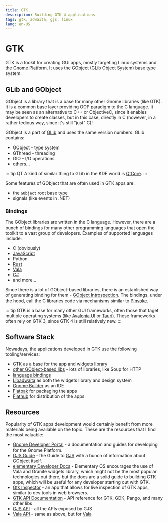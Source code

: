 ```yaml
---
title: GTK
description: Building GTK 4 applications
tags: gtk, adwaita, gjs, linux
lang: en-US
---
```


# GTK

GTK is a tookit for creating GUI apps, mostly targeting Linux systems and the
[Gnome Platform](https://www.gnome.org/). It uses the
[GObject](https://docs.gtk.org/gobject/) (GLib Object System) base type system.

## GLib and GObject

GObject is a library that is a base for many other Gnome libraries (like GTK).
It is a common base layer providing OOP paradigm to the C language. It may be
seen as an alternative to C++ or ObjectiveC, since it enables developers to
create classes, but in this case, directly in C (however, in a rather tedious
way, since it's still "just" C)!

GObject is a part of [GLib](https://wiki.gnome.org/Projects/GLib) and uses the
same version numbers. GLib contains:

- GObject - type system
- GThread - threading
- GIO - I/O operations
- others...

::: tip QT 
A kind of similar thing to GLib in the KDE world is
[QtCore](https://doc.qt.io/qt-6/qtcore-index.html).
:::

Some features of GObject that are often used in GTK apps are:

- the `GObject` root base type
- signals (like events in .NET)

### Bindings

The GObject libraries are written in the C language. However, there are a bunch
of bindings for many other programming languages that open the toolkit to a vast
group of developers. Examples of supported languages include:

- C (obviously)
- [JavaScript](https://gjs.guide/)
- Python
- [Rust](https://gtk-rs.org/)
- [Vala](https://vala.dev/)
- [C#](https://github.com/gircore/gir.core)
- and more...

Since there is a lot of GObject-based libraries, there is an established way of
generating binding for them - [GObject
Introspection](https://gi.readthedocs.io/en/latest/). The bindings, under the
hood, call the C libraries code via mechanisms similar to
[PInvoke](../dotnet/platform-invoke.md).

::: tip
GTK is a base for many other GUI frameworks, often those that taget multiple
operating systems (like [Avalonia UI](https://avaloniaui.net/) or
[Tauri](https://github.com/tauri-apps/tauri)).
These frameworks often rely on GTK 3, since GTK 4 is still relatively new.
:::

## Software Stack

Nowadays, the applications developed in GTK use the following tooling/services:

- [GTK](https://www.gtk.org/) as a base for the app and widgets library
- [other GObject-based libs](https://gjs-docs.gnome.org) - lots of libraries,
  like Soup for HTTP
- [language bindings](https://www.gtk.org/docs/language-bindings/index)
- [Libadwaita](https://gitlab.gnome.org/GNOME/libadwaita) as both the widgets
  library and design system
- [Gnome Builder](https://wiki.gnome.org/Apps/Builder) as an IDE
- [Flatpak](https://flatpak.org/) for packaging the apps
- [Flathub](https://flathub.org/) for distribution of the apps

## Resources

Popularity of GTK apps development would certainly benefit from more materials
being available on the topic. These are the resources that I find the most
valuable:

- [Gnome Developer Portal](https://developer.gnome.org/) - a documentation and
  guides for developing for the Gnome Platform.
- [GJS Guide](https://gjs.guide/) - the Guide to [GJS](./gjs.md) with a bunch of
  information about GObject itself.
- [elementary Developer Docs](https://docs.elementary.io/develop/) - Elementary
  OS encourages the use of Vala and Granite widgets library, which might not be
  the most popular technologies out there, but the docs are a solid guide to
  building GTK apps, which will be useful for any developer starting out with
  GTK.
- [Gtk Inspector](https://wiki.gnome.org/action/show/Projects/GTK/Inspector) -
  an app that allows for live inspection of GTK apps, similar to dev tools in
  web browsers.
- [GTK API Documentation](https://docs.gtk.org/) - API reference for GTK, GDK,
  Pango, and many other libs
- [GJS API](https://gjs-docs.gnome.org) - all the APIs exposed by GJS
- [Vala API](https://valadoc.org/index.htm) - same as above, but for
  [Vala](https://vala.dev/)